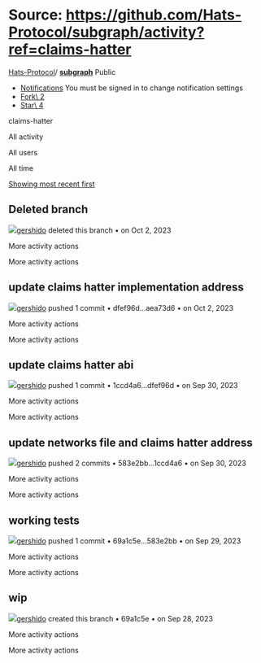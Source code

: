 # Source: https://github.com/Hats-Protocol/subgraph/activity?ref=claims-hatter

[Hats-Protocol](https://github.com/Hats-Protocol)/ **[subgraph](https://github.com/Hats-Protocol/subgraph)** Public

- [Notifications](https://github.com/login?return_to=%2FHats-Protocol%2Fsubgraph) You must be signed in to change notification settings
- [Fork\\
2](https://github.com/login?return_to=%2FHats-Protocol%2Fsubgraph)
- [Star\\
4](https://github.com/login?return_to=%2FHats-Protocol%2Fsubgraph)


claims-hatter

All activity

All users

All time

[Showing most recent first](https://github.com/Hats-Protocol/subgraph/activity?ref=claims-hatter&sort=ASC)

## Deleted branch

[![](https://avatars.githubusercontent.com/u/81111572?s=80&v=4)gershido](https://github.com/gershido) deleted this branch •
on Oct 2, 2023

More activity actions

More activity actions

## update claims hatter implementation address

[![](https://avatars.githubusercontent.com/u/81111572?s=80&v=4)gershido](https://github.com/gershido) pushed 1 commit • dfef96d…aea73d6 •
on Oct 2, 2023

More activity actions

More activity actions

## update claims hatter abi

[![](https://avatars.githubusercontent.com/u/81111572?s=80&v=4)gershido](https://github.com/gershido) pushed 1 commit • 1ccd4a6…dfef96d •
on Sep 30, 2023

More activity actions

More activity actions

## update networks file and claims hatter address

[![](https://avatars.githubusercontent.com/u/81111572?s=80&v=4)gershido](https://github.com/gershido) pushed 2 commits • 583e2bb…1ccd4a6 •
on Sep 30, 2023

More activity actions

More activity actions

## working tests

[![](https://avatars.githubusercontent.com/u/81111572?s=80&v=4)gershido](https://github.com/gershido) pushed 1 commit • 69a1c5e…583e2bb •
on Sep 29, 2023

More activity actions

More activity actions

## wip

[![](https://avatars.githubusercontent.com/u/81111572?s=80&v=4)gershido](https://github.com/gershido) created this branch • 69a1c5e •
on Sep 28, 2023

More activity actions

More activity actions
